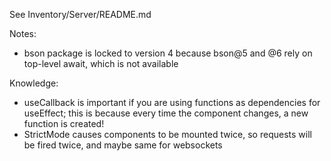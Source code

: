 See Inventory/Server/README.md

Notes:
- bson package is locked to version 4 because bson@5 and @6 rely on top-level await, which is not available

Knowledge:
- useCallback is important if you are using functions as dependencies for useEffect; this is because
every time the component changes, a new function is created!
- StrictMode causes components to be mounted twice, so requests will be fired twice, and maybe same
for websockets
